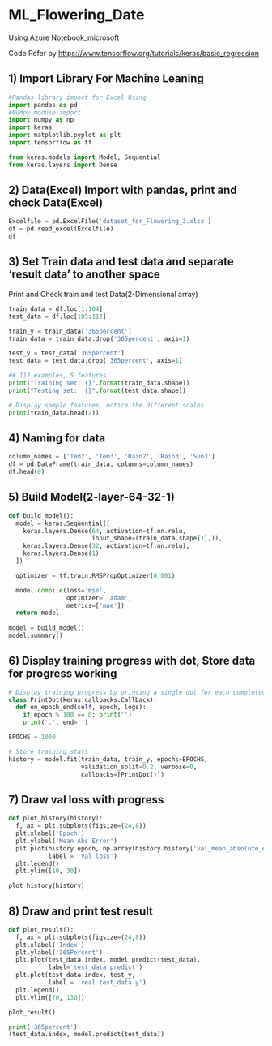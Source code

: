 # ML_Flowering_Date
Using Azure Notebook_microsoft

Code Refer by https://www.tensorflow.org/tutorials/keras/basic_regression

## 1)	Import Library For Machine Leaning
```py
#Pandas library import for Excel Using
import pandas as pd 
#Numpy module import
import numpy as np 
import keras 
import matplotlib.pyplot as plt
import tensorflow as tf

from keras.models import Model, Sequential
from keras.layers import Dense
```

## 2)	Data(Excel) Import with pandas, print and check Data(Excel) 
```py
Excelfile = pd.ExcelFile('dataset_for_Flowering_3.xlsx')
df = pd.read_excel(Excelfile)
df
```

## 3)	Set Train data and test data and separate ‘result data’ to another space
Print and Check train and test Data(2-Dimensional array)
```py
train_data = df.loc[1:104]
test_data = df.loc[105:112]

train_y = train_data['365percent']
train_data = train_data.drop('365percent', axis=1)

test_y = test_data['365percent']
test_data = test_data.drop('365percent', axis=1)

## 112 examples, 5 features
print("Training set: {}".format(train_data.shape))  
print("Testing set:  {}".format(test_data.shape))   

# Display sample features, notice the different scales
print(train_data.head(2)) 
```
## 4)	Naming for data
```py
column_names = ['Tem2', 'Tem3', 'Rain2', 'Rain3', 'Sun3']
df = pd.DataFrame(train_data, columns=column_names)
df.head(8)
```
## 5)	Build Model(2-layer-64-32-1)
```py
def build_model():
  model = keras.Sequential([
    keras.layers.Dense(64, activation=tf.nn.relu,
                       input_shape=(train_data.shape[1],)),
    keras.layers.Dense(32, activation=tf.nn.relu),
    keras.layers.Dense(1)
  ])

  optimizer = tf.train.RMSPropOptimizer(0.001)

  model.compile(loss='mse',
                optimizer= 'adam',
                metrics=['mae'])
  return model
  
model = build_model()
model.summary()
```
## 6)	Display training progress with dot, Store data for progress working
```py
# Display training progress by printing a single dot for each completed epoch
class PrintDot(keras.callbacks.Callback):
  def on_epoch_end(self, epoch, logs):
    if epoch % 100 == 0: print('')
    print('.', end='')

EPOCHS = 1000

# Store training stats
history = model.fit(train_data, train_y, epochs=EPOCHS,
                    validation_split=0.2, verbose=0,
                    callbacks=[PrintDot()])
```
## 7)	Draw val loss with progress
```py
def plot_history(history):
  f, ax = plt.subplots(figsize=(24,8))
  plt.xlabel('Epoch')
  plt.ylabel('Mean Abs Error')
  plt.plot(history.epoch, np.array(history.history['val_mean_absolute_error']),
           label = 'Val loss')
  plt.legend()
  plt.ylim([10, 30])

plot_history(history)
```
## 8)	Draw and print test result
```py
def plot_result():
  f, ax = plt.subplots(figsize=(24,8))
  plt.xlabel('Index')
  plt.ylabel('365Percent')
  plt.plot(test_data.index, model.predict(test_data),
           label='test_data predict')
  plt.plot(test_data.index, test_y,
           label = 'real test_data y')
  plt.legend()
  plt.ylim([70, 130])

plot_result()

print('365percent')
(test_data.index, model.predict(test_data))
```
